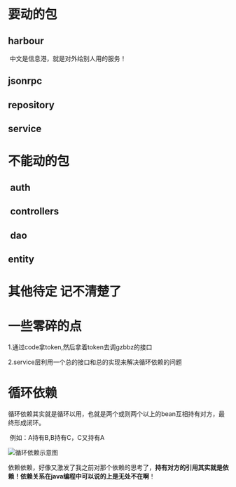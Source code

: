 # 要动的包

## 	harbour

​		中文是信息港，就是对外给别人用的服务！

## 	jsonrpc

## 	repository

## 	service

# 不能动的包

## ​	auth

## ​	controllers

## ​	dao

## 	entity



# 其他待定 记不清楚了





# 一些零碎的点

1.通过code拿token,然后拿着token去调gzbbz的接口

2.service层利用一个总的接口和总的实现来解决循环依赖的问题

# 循环依赖

​	循环依赖其实就是循环以用，也就是两个或则两个以上的bean互相持有对方，最终形成闭环。

​	例如：A持有B,B持有C，C又持有A

![循环依赖示意图](D:\我的文档\gzbbz\images\循环依赖示意图.jpg)

依赖依赖，好像又激发了我之前对那个依赖的思考了，**持有对方的引用其实就是依赖！依赖关系在java编程中可以说的上是无处不在啊**！

